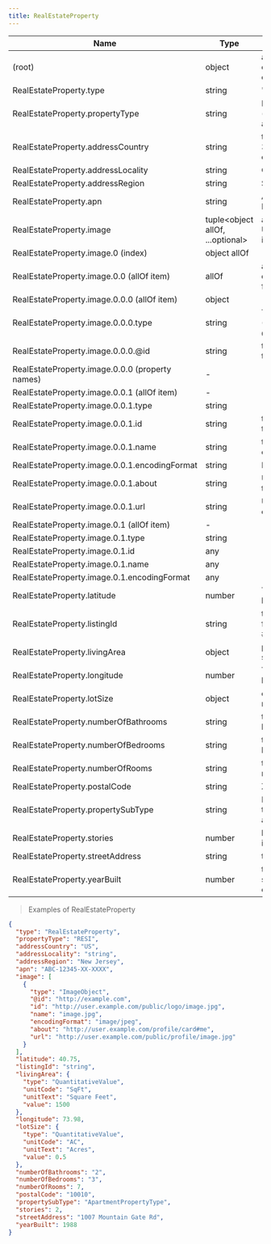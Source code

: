 ```yaml
---
title: RealEstateProperty
---
```

| Name | Type | Description |
|---|---|---|
| (root) | object | a property in the real estate transaction context |
| RealEstateProperty.type | string | "RealEstateProperty" |
| RealEstateProperty.propertyType | string | RESO property type (see range for allowed values) |
| RealEstateProperty.addressCountry | string | two-letter ISO 3166-1 alpha-2 country code |
| RealEstateProperty.addressLocality | string | City, Township. |
| RealEstateProperty.addressRegion | string | State or Province. |
| RealEstateProperty.apn | string | Assessors Parcel Number |
| RealEstateProperty.image | tuple<object allOf, ...optional<any>> | an ImageObject or URI reference to an image on the web. |
| RealEstateProperty.image.0 (index) | object allOf | - |
| RealEstateProperty.image.0.0 (allOf item) | allOf | an image, video or document availble for download |
| RealEstateProperty.image.0.0.0 (allOf item) | object | - |
| RealEstateProperty.image.0.0.0.type | string | The item type (Linked-Data @type) |
| RealEstateProperty.image.0.0.0.@id | string | the liked data uri for the Thing |
| RealEstateProperty.image.0.0.0 (property names) | - | - |
| RealEstateProperty.image.0.0.1 (allOf item) | - | - |
| RealEstateProperty.image.0.0.1.type | string | - |
| RealEstateProperty.image.0.0.1.id | string | the URL to access the item. |
| RealEstateProperty.image.0.0.1.name | string | the file name of the object. |
| RealEstateProperty.image.0.0.1.encodingFormat | string | MIME type |
| RealEstateProperty.image.0.0.1.about | string | URI to the subject of the image or logo |
| RealEstateProperty.image.0.0.1.url | string | URL of the image content |
| RealEstateProperty.image.0.1 (allOf item) | - | - |
| RealEstateProperty.image.0.1.type | string | - |
| RealEstateProperty.image.0.1.id | any | - |
| RealEstateProperty.image.0.1.name | any | - |
| RealEstateProperty.image.0.1.encodingFormat | any | - |
| RealEstateProperty.latitude | number | The latitude of a location. |
| RealEstateProperty.listingId | string | the local identifier for the listing (MLS #) |
| RealEstateProperty.livingArea | object | property indoor space |
| RealEstateProperty.longitude | number | The longitude of a location. |
| RealEstateProperty.lotSize | object | outdoor space minValue, maxValue |
| RealEstateProperty.numberOfBathrooms | string | the number of bathrooms |
| RealEstateProperty.numberOfBedrooms | string | the number of bedrooms |
| RealEstateProperty.numberOfRooms | string | the total number of rooms in the building |
| RealEstateProperty.postalCode | string | Zip/Post Code |
| RealEstateProperty.propertySubType | string | RESO property sub-type (see range for allowed values) |
| RealEstateProperty.stories | number | he number of floors in the property |
| RealEstateProperty.streetAddress | string | the street address |
| RealEstateProperty.yearBuilt | number | the year the structure was created |

> Examples of RealEstateProperty

```json
{
  "type": "RealEstateProperty",
  "propertyType": "RESI",
  "addressCountry": "US",
  "addressLocality": "string",
  "addressRegion": "New Jersey",
  "apn": "ABC-12345-XX-XXXX",
  "image": [
    {
      "type": "ImageObject",
      "@id": "http://example.com",
      "id": "http://user.example.com/public/logo/image.jpg",
      "name": "image.jpg",
      "encodingFormat": "image/jpeg",
      "about": "http://user.example.com/profile/card#me",
      "url": "http://user.example.com/public/profile/image.jpg"
    }
  ],
  "latitude": 40.75,
  "listingId": "string",
  "livingArea": {
    "type": "QuantitativeValue",
    "unitCode": "SqFt",
    "unitText": "Square Feet",
    "value": 1500
  },
  "longitude": 73.98,
  "lotSize": {
    "type": "QuantitativeValue",
    "unitCode": "AC",
    "unitText": "Acres",
    "value": 0.5
  },
  "numberOfBathrooms": "2",
  "numberOfBedrooms": "3",
  "numberOfRooms": 7,
  "postalCode": "10010",
  "propertySubType": "ApartmentPropertyType",
  "stories": 2,
  "streetAddress": "1007 Mountain Gate Rd",
  "yearBuilt": 1988
}
```



